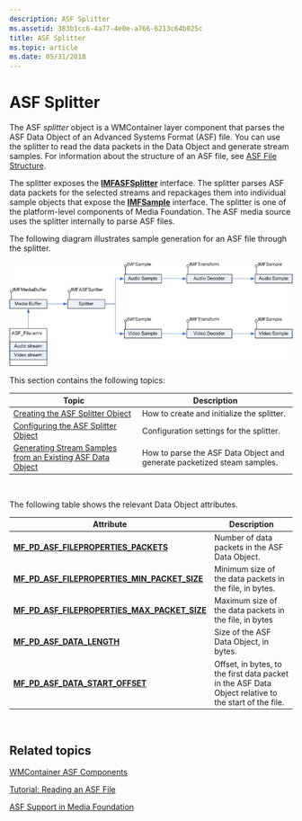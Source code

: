 ```yaml
---
description: ASF Splitter
ms.assetid: 383b1cc6-4a77-4e0e-a766-6213c64b025c
title: ASF Splitter
ms.topic: article
ms.date: 05/31/2018
---
```


# ASF Splitter

The ASF *splitter* object is a WMContainer layer component that parses the ASF Data Object of an Advanced Systems Format (ASF) file. You can use the splitter to read the data packets in the Data Object and generate stream samples. For information about the structure of an ASF file, see [ASF File Structure](asf-file-structure.md).

The splitter exposes the [**IMFASFSplitter**](/windows/desktop/api/wmcontainer/nn-wmcontainer-imfasfsplitter) interface. The splitter parses ASF data packets for the selected streams and repackages them into individual sample objects that expose the [**IMFSample**](/windows/desktop/api/mfobjects/nn-mfobjects-imfsample) interface. The splitter is one of the platform-level components of Media Foundation. The ASF media source uses the splitter internally to parse ASF files.

The following diagram illustrates sample generation for an ASF file through the splitter.

![diagram showing sample generation of an asf file](images/1eb9789c-c586-4f44-b907-b086cf288cc1.gif)

This section contains the following topics:



| Topic                                                                                                                        | Description                                                             |
|------------------------------------------------------------------------------------------------------------------------------|-------------------------------------------------------------------------|
| [Creating the ASF Splitter Object](creating-the-asf-splitter-object.md)                                                     | How to create and initialize the splitter.                              |
| [Configuring the ASF Splitter Object](configuring-the-asf-splitter-object.md)                                               | Configuration settings for the splitter.                                |
| [Generating Stream Samples from an Existing ASF Data Object](generating-stream-samples-from-an-existing-asf-data-object.md) | How to parse the ASF Data Object and generate packetized steam samples. |



 

The following table shows the relevant Data Object attributes.



| Attribute                                                                                                    | Description                                                                                          |
|--------------------------------------------------------------------------------------------------------------|------------------------------------------------------------------------------------------------------|
| [**MF\_PD\_ASF\_FILEPROPERTIES\_PACKETS**](mf-pd-asf-fileproperties-packets-attribute.md)                   | Number of data packets in the ASF Data Object.                                                       |
| [**MF\_PD\_ASF\_FILEPROPERTIES\_MIN\_PACKET\_SIZE**](mf-pd-asf-fileproperties-min-packet-size-attribute.md) | Minimum size of the data packets in the file, in bytes.                                              |
| [**MF\_PD\_ASF\_FILEPROPERTIES\_MAX\_PACKET\_SIZE**](mf-pd-asf-fileproperties-max-packet-size-attribute.md) | Maximum size of the data packets in the file, in bytes                                               |
| [**MF\_PD\_ASF\_DATA\_LENGTH**](mf-pd-asf-data-length-attribute.md)                                         | Size of the ASF Data Object, in bytes.                                                               |
| [**MF\_PD\_ASF\_DATA\_START\_OFFSET**](mf-pd-asf-data-start-offset-attribute.md)                            | Offset, in bytes, to the first data packet in the ASF Data Object relative to the start of the file. |



 

## Related topics

<dl> <dt>

[WMContainer ASF Components](wmcontainer-asf-components.md)
</dt> <dt>

[Tutorial: Reading an ASF File](tutorial--reading-an-asf-file.md)
</dt> <dt>

[ASF Support in Media Foundation](asf-support-in-media-foundation.md)
</dt> </dl>

 

 



